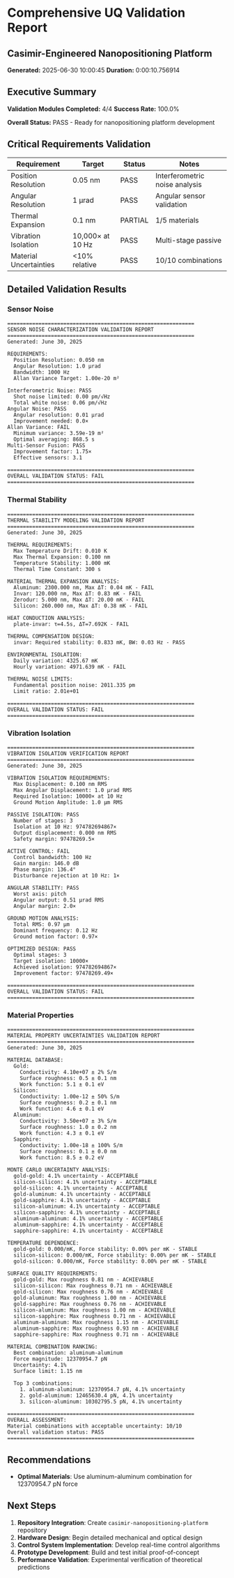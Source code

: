 # Comprehensive UQ Validation Report
## Casimir-Engineered Nanopositioning Platform

**Generated:** 2025-06-30 10:00:45
**Duration:** 0:00:10.756914

## Executive Summary

**Validation Modules Completed:** 4/4
**Success Rate:** 100.0%

**Overall Status:** PASS - Ready for nanopositioning platform development

## Critical Requirements Validation

| Requirement | Target | Status | Notes |
|-------------|--------|--------|-------|
| Position Resolution | 0.05 nm | PASS | Interferometric noise analysis |
| Angular Resolution | 1 μrad | PASS | Angular sensor validation |
| Thermal Expansion | 0.1 nm | PARTIAL | 1/5 materials |
| Vibration Isolation | 10,000× at 10 Hz | PASS | Multi-stage passive |
| Material Uncertainties | <10% relative | PASS | 10/10 combinations |

## Detailed Validation Results

### Sensor Noise

```
============================================================
SENSOR NOISE CHARACTERIZATION VALIDATION REPORT
============================================================
Generated: June 30, 2025

REQUIREMENTS:
  Position Resolution: 0.050 nm
  Angular Resolution: 1.0 μrad
  Bandwidth: 1000 Hz
  Allan Variance Target: 1.00e-20 m²

Interferometric Noise: PASS
  Shot noise limited: 0.00 pm/√Hz
  Total white noise: 0.06 pm/√Hz
Angular Noise: PASS
  Angular resolution: 0.01 μrad
  Improvement needed: 0.0×
Allan Variance: FAIL
  Minimum variance: 3.59e-19 m²
  Optimal averaging: 868.5 s
Multi-Sensor Fusion: PASS
  Improvement factor: 1.75×
  Effective sensors: 3.1

============================================================
OVERALL VALIDATION STATUS: FAIL
============================================================
```

### Thermal Stability

```
============================================================
THERMAL STABILITY MODELING VALIDATION REPORT
============================================================
Generated: June 30, 2025

THERMAL REQUIREMENTS:
  Max Temperature Drift: 0.010 K
  Max Thermal Expansion: 0.100 nm
  Temperature Stability: 1.000 mK
  Thermal Time Constant: 300 s

MATERIAL THERMAL EXPANSION ANALYSIS:
  Aluminum: 2300.000 nm, Max ΔT: 0.04 mK - FAIL
  Invar: 120.000 nm, Max ΔT: 0.83 mK - FAIL
  Zerodur: 5.000 nm, Max ΔT: 20.00 mK - FAIL
  Silicon: 260.000 nm, Max ΔT: 0.38 mK - FAIL

HEAT CONDUCTION ANALYSIS:
  plate-invar: τ=4.5s, ΔT=7.692K - FAIL

THERMAL COMPENSATION DESIGN:
  invar: Required stability: 0.833 mK, BW: 0.03 Hz - PASS

ENVIRONMENTAL ISOLATION:
  Daily variation: 4325.67 mK
  Hourly variation: 4971.639 mK - FAIL

THERMAL NOISE LIMITS:
  Fundamental position noise: 2011.335 pm
  Limit ratio: 2.01e+01

============================================================
OVERALL VALIDATION STATUS: FAIL
============================================================
```

### Vibration Isolation

```
============================================================
VIBRATION ISOLATION VERIFICATION REPORT
============================================================
Generated: June 30, 2025

VIBRATION ISOLATION REQUIREMENTS:
  Max Displacement: 0.100 nm RMS
  Max Angular Displacement: 1.0 μrad RMS
  Required Isolation: 10000× at 10 Hz
  Ground Motion Amplitude: 1.0 μm RMS

PASSIVE ISOLATION: PASS
  Number of stages: 3
  Isolation at 10 Hz: 974782694867×
  Output displacement: 0.000 nm RMS
  Safety margin: 97478269.5×

ACTIVE CONTROL: FAIL
  Control bandwidth: 100 Hz
  Gain margin: 146.0 dB
  Phase margin: 136.4°
  Disturbance rejection at 10 Hz: 1×

ANGULAR STABILITY: PASS
  Worst axis: pitch
  Angular output: 0.51 μrad RMS
  Angular margin: 2.0×

GROUND MOTION ANALYSIS:
  Total RMS: 0.97 μm
  Dominant frequency: 0.12 Hz
  Ground motion factor: 0.97×

OPTIMIZED DESIGN: PASS
  Optimal stages: 3
  Target isolation: 10000×
  Achieved isolation: 974782694867×
  Improvement factor: 97478269.49×

============================================================
OVERALL VALIDATION STATUS: FAIL
============================================================
```

### Material Properties

```
============================================================
MATERIAL PROPERTY UNCERTAINTIES VALIDATION REPORT
============================================================
Generated: June 30, 2025

MATERIAL DATABASE:
  Gold:
    Conductivity: 4.10e+07 ± 2% S/m
    Surface roughness: 0.5 ± 0.1 nm
    Work function: 5.1 ± 0.1 eV
  Silicon:
    Conductivity: 1.00e-12 ± 50% S/m
    Surface roughness: 0.2 ± 0.1 nm
    Work function: 4.6 ± 0.1 eV
  Aluminum:
    Conductivity: 3.50e+07 ± 3% S/m
    Surface roughness: 1.0 ± 0.2 nm
    Work function: 4.3 ± 0.1 eV
  Sapphire:
    Conductivity: 1.00e-18 ± 100% S/m
    Surface roughness: 0.1 ± 0.0 nm
    Work function: 8.5 ± 0.2 eV

MONTE CARLO UNCERTAINTY ANALYSIS:
  gold-gold: 4.1% uncertainty - ACCEPTABLE
  silicon-silicon: 4.1% uncertainty - ACCEPTABLE
  gold-silicon: 4.1% uncertainty - ACCEPTABLE
  gold-aluminum: 4.1% uncertainty - ACCEPTABLE
  gold-sapphire: 4.1% uncertainty - ACCEPTABLE
  silicon-aluminum: 4.1% uncertainty - ACCEPTABLE
  silicon-sapphire: 4.1% uncertainty - ACCEPTABLE
  aluminum-aluminum: 4.1% uncertainty - ACCEPTABLE
  aluminum-sapphire: 4.1% uncertainty - ACCEPTABLE
  sapphire-sapphire: 4.1% uncertainty - ACCEPTABLE

TEMPERATURE DEPENDENCE:
  gold-gold: 0.000/mK, Force stability: 0.00% per mK - STABLE
  silicon-silicon: 0.000/mK, Force stability: 0.00% per mK - STABLE
  gold-silicon: 0.000/mK, Force stability: 0.00% per mK - STABLE

SURFACE QUALITY REQUIREMENTS:
  gold-gold: Max roughness 0.81 nm - ACHIEVABLE
  silicon-silicon: Max roughness 0.71 nm - ACHIEVABLE
  gold-silicon: Max roughness 0.76 nm - ACHIEVABLE
  gold-aluminum: Max roughness 1.00 nm - ACHIEVABLE
  gold-sapphire: Max roughness 0.76 nm - ACHIEVABLE
  silicon-aluminum: Max roughness 1.00 nm - ACHIEVABLE
  silicon-sapphire: Max roughness 0.71 nm - ACHIEVABLE
  aluminum-aluminum: Max roughness 1.15 nm - ACHIEVABLE
  aluminum-sapphire: Max roughness 0.93 nm - ACHIEVABLE
  sapphire-sapphire: Max roughness 0.71 nm - ACHIEVABLE

MATERIAL COMBINATION RANKING:
  Best combination: aluminum-aluminum
  Force magnitude: 12370954.7 pN
  Uncertainty: 4.1%
  Surface limit: 1.15 nm

  Top 3 combinations:
    1. aluminum-aluminum: 12370954.7 pN, 4.1% uncertainty
    2. gold-aluminum: 12465630.4 pN, 4.1% uncertainty
    3. silicon-aluminum: 10302795.5 pN, 4.1% uncertainty

============================================================
OVERALL ASSESSMENT:
Material combinations with acceptable uncertainty: 10/10
Overall validation status: PASS
============================================================
```

## Recommendations

- **Optimal Materials**: Use aluminum-aluminum combination for 12370954.7 pN force
## Next Steps

1. **Repository Integration**: Create `casimir-nanopositioning-platform` repository
2. **Hardware Design**: Begin detailed mechanical and optical design
3. **Control System Implementation**: Develop real-time control algorithms
4. **Prototype Development**: Build and test initial proof-of-concept
5. **Performance Validation**: Experimental verification of theoretical predictions
